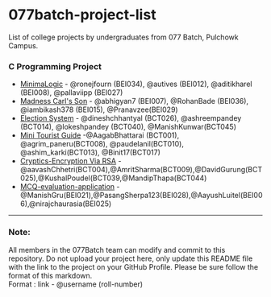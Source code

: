 # 077batch-project-list
List of college projects by undergraduates from 077 Batch, Pulchowk Campus. 

### C Programming Project
* [MinimaLogic](https://github.com/First-Sem-C-Project/Minimalogic) - @ronejfourn (BEI034), @autives (BEI012), @aditikharel (BEI008), @pallaviipp (BEI027)
* [Madness Carl's Son](https://github.com/abhigyan7/chess) - @abhigyan7 (BEI007), @RohanBade (BEI036), @iambikash378 (BEI015), @Pranavzee(BEI029)
* [Election System](https://github.com/dineshchhantyal/c-project.git) - @dineshchhantyal (BCT026), @ashreempandey (BCT014), @lokeshpandey (BCT040), @ManishKunwar(BCT045)
* [Mini Tourist Guide](https://github.com/paudelanil/C-project) -@AagabBhattarai (BCT001), @agrim_paneru(BCT008), @paudelanil(BCT010), @ashim_karki(BCT013), @Binit17(BCT017)
* [Cryptics-Encryption Via RSA](https://github.com/A-atmos/RSAinC) -@aavashChhetri(BCT004),@AmritSharma(BCT009),@DavidGurung(BCT025),@KushalPoudel(BCT039,@MandipThapa(BCT044)
* [MCQ-evaluation-application](https://github.com/1st-sem-c-project/MCQ-evaluation-application) -@ManishGru(BEI021),@PasangSherpa123(BEI028),@AayushLuitel(BEI006),@nirajchaurasia(BEI025)
---

### Note:

All members in the 077Batch team can modify and commit to this repository. Do not upload your project here, only update this README file with the link to the project on your GitHub Profile. Please be sure follow the format of this markdown.\
Format : link - @username (roll-number)
